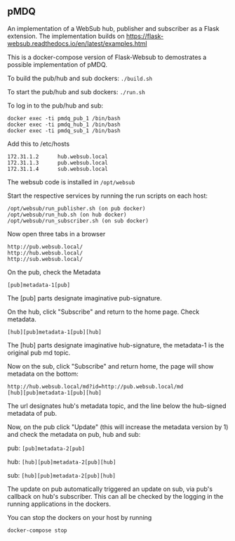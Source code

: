 pMDQ
-------------

An implementation of a WebSub hub, publisher and subscriber as a Flask
extension. The implementation builds on https://flask-websub.readthedocs.io/en/latest/examples.html

This is a docker-compose version of Flask-Websub to demostrates a possible implementation of pMDQ.

To build the pub/hub and sub dockers:
```./build.sh```

To start the pub/hub and sub dockers:
```./run.sh```

To log in to the pub/hub and sub:
```
docker exec -ti pmdq_pub_1 /bin/bash
docker exec -ti pmdq_hub_1 /bin/bash
docker exec -ti pmdq_sub_1 /bin/bash
```

Add this to /etc/hosts
```
172.31.1.2      hub.websub.local
172.31.1.3      pub.websub.local
172.31.1.4      sub.websub.local
```

The websub code is installed in
```/opt/websub```

Start the respective services by running the run scripts on each host:
```
/opt/websub/run_publisher.sh (on pub docker)
/opt/websub/run_hub.sh (on hub docker)
/opt/websub/run_subscriber.sh (on sub docker)
```

Now open three tabs in a browser
```
http://pub.websub.local/
http://hub.websub.local/
http://sub.websub.local/
```

On the pub, check the Metadata
```
[pub]metadata-1[pub]
```
The [pub] parts designate imaginative pub-signature.

On the hub, click "Subscribe" and return to the home page. Check metadata.
```
[hub][pub]metadata-1[pub][hub]
```
The [hub] parts designate imaginative hub-signature, the metadata-1 is the original pub md topic.

Now on the sub, click "Subscribe" and return home, the page will show metadata on the bottom:
```
http://hub.websub.local/md?id=http://pub.websub.local/md
[hub][pub]metadata-1[pub][hub]
```
The url designates hub's metadata topic, and the line below the hub-signed metadata of pub.

Now, on the pub click "Update" (this will increase the metadata version by 1) and check the metadata on pub, hub and sub:

pub: ```[pub]metadata-2[pub]```

hub: ```[hub][pub]metadata-2[pub][hub]```

sub: ```[hub][pub]metadata-2[pub][hub]```

The update on pub automatically triggered an update on sub, via pub's callback on hub's subscriber. This can all be checked by the logging in the running applications in the dockers.

You can stop the dockers on your host by running
```
docker-compose stop
```
